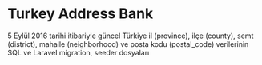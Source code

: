 Turkey Address Bank
=====================

5 Eylül 2016 tarihi itibariyle güncel Türkiye il (province), ilçe (county), semt (district), mahalle (neighborhood) ve posta kodu (postal_code) verilerinin SQL ve Laravel migration, seeder dosyaları

